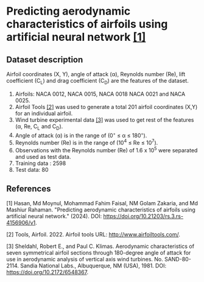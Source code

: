 # Predicting aerodynamic characteristics of airfoils using artificial neural network [[1]](#1)

## Dataset description

Airfoil coordinates (X, Y), angle of attack (α), Reynolds number (Re), lift coefficient (C<sub>L</sub>) and drag coefficient (C<sub>D</sub>) are the features of the dataset. 

1. Airfoils: NACA 0012, NACA 0015, NACA 0018 NACA 0021 and NACA 0025.
2. Airfoil Tools [[2]](#2) was used to generate a total 201 airfoil coordinates (X,Y) for an individual airfoil.
3. Wind turbine experimental data [[3]](#3) was used to get rest of the features (α, Re, C<sub>L</sub> and C<sub>D</sub>).
4. Angle of attack (α) is in the range of (0<sup>◦</sup> ≤ α ≤ 180<sup>◦</sup>).
5. Reynolds number (Re) is in the range of (10<sup>4</sup> ≤ Re ≤ 10<sup>7</sup>).
6. Observations with the Reynolds number (Re) of 1.6 x 10<sup>5</sup> were separated and used as test data.
7. Training data : 2598
8. Test data: 80

## References
<a id="1">[1]</a>
Hasan, Md Moynul, Mohammad Fahim Faisal, NM Golam Zakaria, and Md Mashiur Rahaman. "Predicting aerodynamic characteristics of airfoils using artificial neural network." (2024). DOI: https://doi.org/10.21203/rs.3.rs-4156906/v1.

<a id="2">[2]</a> Tools, Airfoil. 2022. Airfoil tools URL: http://www.airfoiltools.com/.

<a id="3">[3]</a> 
Sheldahl, Robert E., and Paul C. Klimas. Aerodynamic characteristics of seven symmetrical airfoil sections through 180-degree angle of attack for use in aerodynamic analysis of vertical axis wind turbines. No. SAND-80-2114. Sandia National Labs., Albuquerque, NM (USA), 1981. DOI: https://doi.org/10.2172/6548367.

